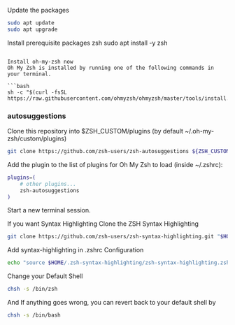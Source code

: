 Update the packages
```bash
sudo apt update
sudo apt upgrade
```
Install prerequisite packages zsh
sudo apt install -y zsh
```

Install oh-my-zsh now
Oh My Zsh is installed by running one of the following commands in your terminal.

```bash
sh -c "$(curl -fsSL https://raw.githubusercontent.com/ohmyzsh/ohmyzsh/master/tools/install.sh)"
```

### autosuggestions
Clone this repository into $ZSH_CUSTOM/plugins (by default ~/.oh-my-zsh/custom/plugins)
```bash
git clone https://github.com/zsh-users/zsh-autosuggestions ${ZSH_CUSTOM:-~/.oh-my-zsh/custom}/plugins/zsh-autosuggestions
```
Add the plugin to the list of plugins for Oh My Zsh to load (inside ~/.zshrc):
```bash
plugins=(
    # other plugins...
    zsh-autosuggestions
)
```
Start a new terminal session.


If you want Syntax Highlighting
Clone the ZSH Syntax Highlighting
```bash
git clone https://github.com/zsh-users/zsh-syntax-highlighting.git "$HOME/.zsh-syntax-highlighting" --depth 1
```
Add syntax-highlighting in .zshrc Configuration
```bash
echo "source $HOME/.zsh-syntax-highlighting/zsh-syntax-highlighting.zsh" >> "$HOME/.zshrc"
```


Change your Default Shell
```bash
chsh -s /bin/zsh
```
And If anything goes wrong, you can revert back to your default shell by
```bash
chsh -s /bin/bash
```